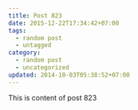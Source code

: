 ```yaml
---
title: Post 823
date: 2015-12-22T17:34:42+07:00
tags:
  - random post
  - untagged
category:
  - random post
  - uncategorized
updated: 2014-10-03T05:38:52+07:00
---
```

This is content of post 823